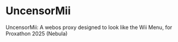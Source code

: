 # UncensorMii
UncensorMii: A webos proxy designed to look like the Wii Menu, for Proxathon 2025 (Nebula)
